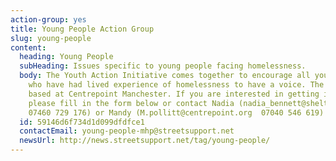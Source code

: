 ```yaml
---
action-group: yes
title: Young People Action Group
slug: young-people
content:
  heading: Young People
  subHeading: Issues specific to young people facing homelessness.
  body: The Youth Action Initiative comes together to encourage all young people
    who have had lived experience of homelessness to have a voice. The group is
    based at Centrepoint Manchester. If you are interested in getting involved,
    please fill in the form below or contact Nadia (nadia_bennett@shelter.org .
    07460 729 176) or Mandy (M.pollitt@centrepoint.org  07040 546 619)
  id: 59146d6f734d1d099dfdfce1
  contactEmail: young-people-mhp@streetsupport.net
  newsUrl: http://news.streetsupport.net/tag/young-people/
---
```

